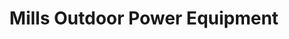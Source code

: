 ---
title: "Mills Outdoor Power Equipment"
url: /texarkana/mills-outdoor-power-equipment/
shop: groundskeeping
---